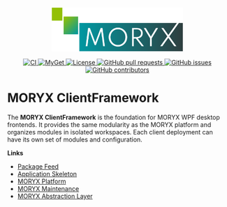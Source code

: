 <p align="center">
    <img src="docs/resources/MORYX_logo.svg" alt="MORYX Logo" width="300px" />
</p>

<p align="center">
    <a href="https://github.com/PHOENIXCONTACT/MORYX-ClientFramework/workflows">
        <img src="https://github.com/PHOENIXCONTACT/MORYX-ClientFramework/workflows/CI/badge.svg" alt="CI">
    </a>
    <a href="https://www.myget.org/feed/Packages/moryx">
        <img src="https://img.shields.io/myget/moryx/v/Moryx.ClientFramework" alt="MyGet">
    </a>
    <a href="https://github.com/PHOENIXCONTACT/MORYX-ClientFramework/blob/dev/LICENSE">
        <img src="https://img.shields.io/github/license/PHOENIXCONTACT/MORYX-ClientFramework" alt="License">
    </a>
    <a href="https://github.com/PHOENIXCONTACT/MORYX-ClientFramework/pulls">
        <img src="https://img.shields.io/github/issues-pr/PHOENIXCONTACT/MORYX-ClientFramework" alt="GitHub pull requests">
    </a>
    <a href="https://github.com/PHOENIXCONTACT/MORYX-ClientFramework/issues">
        <img src="https://img.shields.io/github/issues/PHOENIXCONTACT/MORYX-ClientFramework" alt="GitHub issues">
    </a>
    <a href="https://github.com/PHOENIXCONTACT/MORYX-ClientFramework/graphs/contributors">
        <img src="https://img.shields.io/github/contributors-anon/PHOENIXCONTACT/MORYX-ClientFramework" alt="GitHub contributors">
    </a>
</p>

# MORYX ClientFramework

The **MORYX ClientFramework** is the foundation for MORYX WPF desktop frontends. It provides the same modularity as the MORYX platform and organizes modules in isolated workspaces. Each client deployment can have its own set of modules and configuration.  

**Links**
- [Package Feed](https://www.myget.org/feed/Packages/moryx)
- [Application Skeleton](https://github.com/PHOENIXCONTACT/MORYX-Template)
- [MORYX Platform](https://github.com/PHOENIXCONTACT/MORYX-Platform)
- [MORYX Maintenance](https://github.com/PHOENIXCONTACT/MORYX-MaintenanceWeb)
- [MORYX Abstraction Layer](https://github.com/PHOENIXCONTACT/MORYX-AbstractionLayer)
